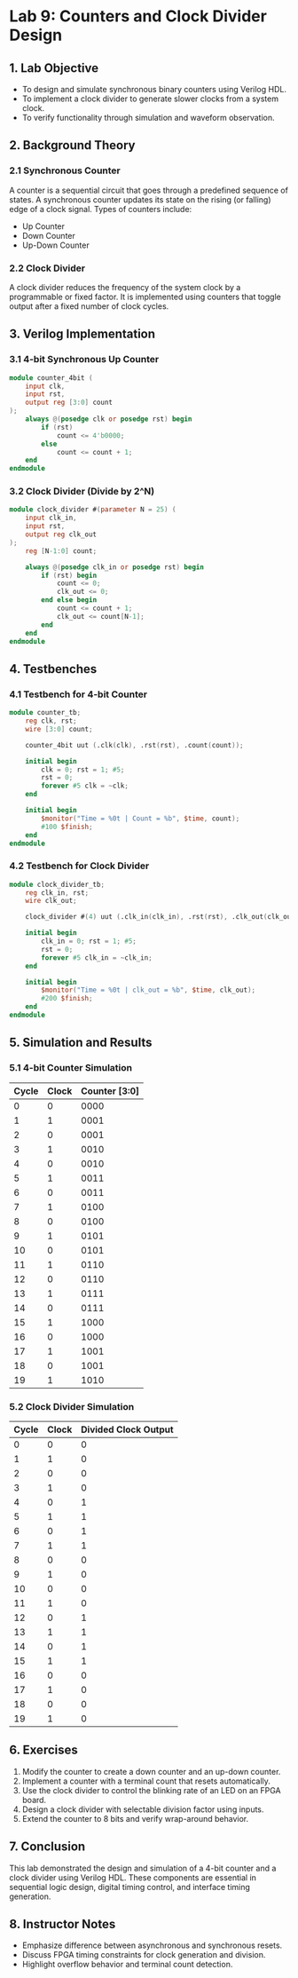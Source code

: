 # Lab 9: Counters and Clock Divider Design

## 1. Lab Objective

- To design and simulate synchronous binary counters using Verilog HDL.
- To implement a clock divider to generate slower clocks from a system clock.
- To verify functionality through simulation and waveform observation.

## 2. Background Theory

### 2.1 Synchronous Counter

A counter is a sequential circuit that goes through a predefined sequence of states. A synchronous counter updates its state on the rising (or falling) edge of a clock signal. Types of counters include:

- Up Counter
- Down Counter
- Up-Down Counter

### 2.2 Clock Divider

A clock divider reduces the frequency of the system clock by a programmable or fixed factor. It is implemented using counters that toggle output after a fixed number of clock cycles.

## 3. Verilog Implementation

### 3.1 4-bit Synchronous Up Counter

```verilog
module counter_4bit (
    input clk,
    input rst,
    output reg [3:0] count
);
    always @(posedge clk or posedge rst) begin
        if (rst)
            count <= 4'b0000;
        else
            count <= count + 1;
    end
endmodule
```

### 3.2 Clock Divider (Divide by 2^N)

```verilog
module clock_divider #(parameter N = 25) (
    input clk_in,
    input rst,
    output reg clk_out
);
    reg [N-1:0] count;

    always @(posedge clk_in or posedge rst) begin
        if (rst) begin
            count <= 0;
            clk_out <= 0;
        end else begin
            count <= count + 1;
            clk_out <= count[N-1];
        end
    end
endmodule
```

## 4. Testbenches

### 4.1 Testbench for 4-bit Counter

```verilog
module counter_tb;
    reg clk, rst;
    wire [3:0] count;

    counter_4bit uut (.clk(clk), .rst(rst), .count(count));

    initial begin
        clk = 0; rst = 1; #5;
        rst = 0;
        forever #5 clk = ~clk;
    end

    initial begin
        $monitor("Time = %0t | Count = %b", $time, count);
        #100 $finish;
    end
endmodule
```

### 4.2 Testbench for Clock Divider

```verilog
module clock_divider_tb;
    reg clk_in, rst;
    wire clk_out;

    clock_divider #(4) uut (.clk_in(clk_in), .rst(rst), .clk_out(clk_out));

    initial begin
        clk_in = 0; rst = 1; #5;
        rst = 0;
        forever #5 clk_in = ~clk_in;
    end

    initial begin
        $monitor("Time = %0t | clk_out = %b", $time, clk_out);
        #200 $finish;
    end
endmodule
```

## 5. Simulation and Results

### 5.1 4-bit Counter Simulation

| Cycle | Clock | Counter [3:0] |
|-------|-------|----------------|
| 0     | 0     | 0000           |
| 1     | 1     | 0001           |
| 2     | 0     | 0001           |
| 3     | 1     | 0010           |
| 4     | 0     | 0010           |
| 5     | 1     | 0011           |
| 6     | 0     | 0011           |
| 7     | 1     | 0100           |
| 8     | 0     | 0100           |
| 9     | 1     | 0101           |
| 10    | 0     | 0101           |
| 11    | 1     | 0110           |
| 12    | 0     | 0110           |
| 13    | 1     | 0111           |
| 14    | 0     | 0111           |
| 15    | 1     | 1000           |
| 16    | 0     | 1000           |
| 17    | 1     | 1001           |
| 18    | 0     | 1001           |
| 19    | 1     | 1010           |

### 5.2 Clock Divider Simulation

| Cycle | Clock | Divided Clock Output |
|-------|-------|------------------------|
| 0     | 0     | 0                      |
| 1     | 1     | 0                      |
| 2     | 0     | 0                      |
| 3     | 1     | 0                      |
| 4     | 0     | 1                      |
| 5     | 1     | 1                      |
| 6     | 0     | 1                      |
| 7     | 1     | 1                      |
| 8     | 0     | 0                      |
| 9     | 1     | 0                      |
| 10    | 0     | 0                      |
| 11    | 1     | 0                      |
| 12    | 0     | 1                      |
| 13    | 1     | 1                      |
| 14    | 0     | 1                      |
| 15    | 1     | 1                      |
| 16    | 0     | 0                      |
| 17    | 1     | 0                      |
| 18    | 0     | 0                      |
| 19    | 1     | 0                      |

## 6. Exercises

1. Modify the counter to create a down counter and an up-down counter.
2. Implement a counter with a terminal count that resets automatically.
3. Use the clock divider to control the blinking rate of an LED on an FPGA board.
4. Design a clock divider with selectable division factor using inputs.
5. Extend the counter to 8 bits and verify wrap-around behavior.

## 7. Conclusion

This lab demonstrated the design and simulation of a 4-bit counter and a clock divider using Verilog HDL. These components are essential in sequential logic design, digital timing control, and interface timing generation.

## 8. Instructor Notes

- Emphasize difference between asynchronous and synchronous resets.
- Discuss FPGA timing constraints for clock generation and division.
- Highlight overflow behavior and terminal count detection.
